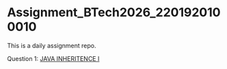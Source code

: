 # Assignment_BTech2026_2201920100010
This is a daily assignment repo.

Question 1: [JAVA INHERITENCE I](https://www.hackerrank.com/challenges/java-inheritance-1/problem)
